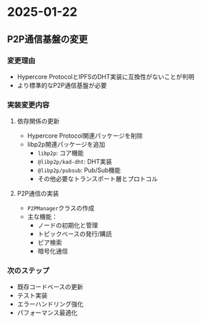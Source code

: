 # 2025-01-22

## P2P通信基盤の変更

### 変更理由
- Hypercore ProtocolとIPFSのDHT実装に互換性がないことが判明
- より標準的なP2P通信基盤が必要

### 実装変更内容
1. 依存関係の更新
   - Hypercore Protocol関連パッケージを削除
   - libp2p関連パッケージを追加
     - `libp2p`: コア機能
     - `@libp2p/kad-dht`: DHT実装
     - `@libp2p/pubsub`: Pub/Sub機能
     - その他必要なトランスポート層とプロトコル

2. P2P通信の実装
   - `P2PManager`クラスの作成
   - 主な機能：
     - ノードの初期化と管理
     - トピックベースの発行/購読
     - ピア検索
     - 暗号化通信

### 次のステップ
- 既存コードベースの更新
- テスト実装
- エラーハンドリング強化
- パフォーマンス最適化
